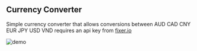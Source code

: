 ## Currency Converter

Simple currency converter that allows conversions between AUD CAD CNY EUR JPY USD VND
requires an api key from [fixer.io]("https://fixer.io/")

![demo](https://i.imgur.com/WqiHbLr.gif)
